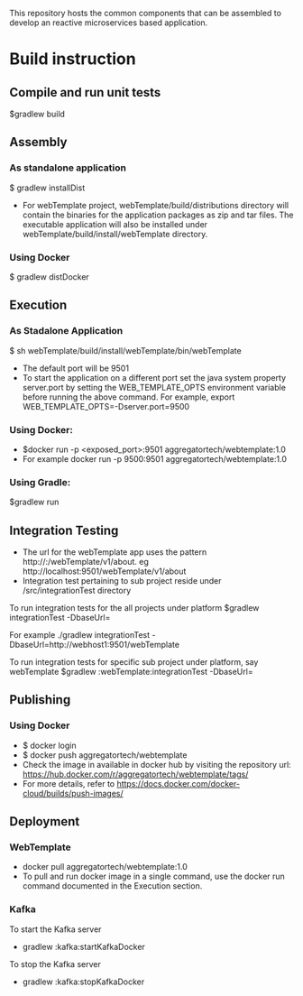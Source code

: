 This repository hosts the common components that can be assembled to develop an reactive microservices based application.

# Build instruction

##  Compile and run unit tests
$gradlew build

## Assembly
### As standalone  application
$ gradlew installDist
* For webTemplate project,  webTemplate/build/distributions  directory will contain the binaries for the application  packages as zip and tar files. The  executable application will also be installed under webTemplate/build/install/webTemplate directory.

### Using Docker
$ gradlew distDocker

## Execution
### As Stadalone Application
$ sh webTemplate/build/install/webTemplate/bin/webTemplate
* The default port will be 9501
* To start the application on a different  port set the java system property server.port by setting the WEB_TEMPLATE_OPTS environment variable before running the above command. For example, export WEB_TEMPLATE_OPTS=-Dserver.port=9500

### Using Docker:
* $docker run -p <exposed_port>:9501 aggregatortech/webtemplate:1.0
* For example docker run -p 9500:9501 aggregatortech/webtemplate:1.0

### Using Gradle: 
$gradlew run


## Integration Testing
* The url for the webTemplate app uses the pattern http://<host>:<port>/webTemplate/v1/about. eg http://localhost:9501/webTemplate/v1/about
* Integration test pertaining to sub project reside under <subProjectRoot>/src/integrationTest directory

To run integration tests for the all projects under platform 
$gradlew integrationTest -DbaseUrl=<baseUrl of the microservice>

For example ./gradlew integrationTest -DbaseUrl=http://webhost1:9501/webTemplate

To run integration tests for specific sub project under platform, say webTemplate
$gradlew :webTemplate:integrationTest -DbaseUrl=<baseUrl of the microservice>

## Publishing
### Using Docker
* $ docker login
* $ docker push aggregatortech/webtemplate
* Check the image in available in docker hub by visiting the repository url: https://hub.docker.com/r/aggregatortech/webtemplate/tags/
* For more details, refer to https://docs.docker.com/docker-cloud/builds/push-images/

## Deployment
### WebTemplate
* docker pull aggregatortech/webtemplate:1.0
* To pull and run docker image in a single command, use the docker run command documented in the Execution section.

### Kafka
To start the Kafka server
* gradlew :kafka:startKafkaDocker

To stop the Kafka server
* gradlew :kafka:stopKafkaDocker

